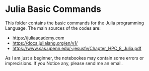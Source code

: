 # Julia Basic Commands

This folder contains the basic commands for the Julia programming Language. 
The main sources of the codes are: 
 - https://juliaacademy.com
 - https://docs.julialang.org/en/v1/
 - https://www.sas.upenn.edu/~jesusfv/Chapter_HPC_8_Julia.pdf

As I am just a beginner, the notebookes may contain some errors or imprecisions. 
If you Notice any, please send me an email.
